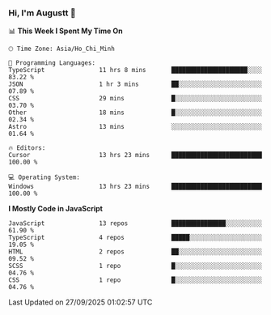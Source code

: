 ### Hi, I'm Augustt 👋

<!--START_SECTION:waka-->
📊 **This Week I Spent My Time On** 

```text
🕑︎ Time Zone: Asia/Ho_Chi_Minh

💬 Programming Languages: 
TypeScript               11 hrs 8 mins       █████████████████████░░░░   83.22 % 
JSON                     1 hr 3 mins         ██░░░░░░░░░░░░░░░░░░░░░░░   07.89 % 
CSS                      29 mins             █░░░░░░░░░░░░░░░░░░░░░░░░   03.70 % 
Other                    18 mins             █░░░░░░░░░░░░░░░░░░░░░░░░   02.34 % 
Astro                    13 mins             ░░░░░░░░░░░░░░░░░░░░░░░░░   01.64 % 

🔥 Editors: 
Cursor                   13 hrs 23 mins      █████████████████████████   100.00 % 

💻 Operating System: 
Windows                  13 hrs 23 mins      █████████████████████████   100.00 % 
```

**I Mostly Code in JavaScript** 

```text
JavaScript               13 repos            ███████████████░░░░░░░░░░   61.90 % 
TypeScript               4 repos             █████░░░░░░░░░░░░░░░░░░░░   19.05 % 
HTML                     2 repos             ██░░░░░░░░░░░░░░░░░░░░░░░   09.52 % 
SCSS                     1 repo              █░░░░░░░░░░░░░░░░░░░░░░░░   04.76 % 
CSS                      1 repo              █░░░░░░░░░░░░░░░░░░░░░░░░   04.76 % 
```




 Last Updated on 27/09/2025 01:02:57 UTC
<!--END_SECTION:waka-->
